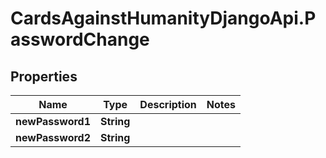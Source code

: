 # CardsAgainstHumanityDjangoApi.PasswordChange

## Properties

Name | Type | Description | Notes
------------ | ------------- | ------------- | -------------
**newPassword1** | **String** |  | 
**newPassword2** | **String** |  | 


